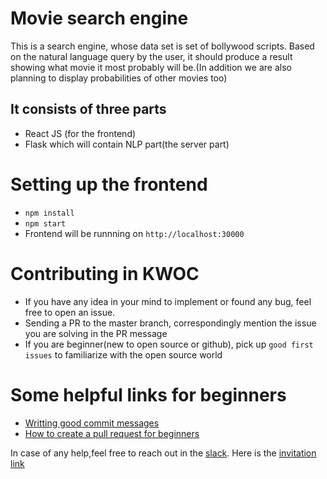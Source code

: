 # Movie search engine
This is a search engine, whose data set is set of bollywood scripts. Based on the natural language query by the user, it should produce a result showing what movie it most probably will be.(In addition we are also planning to display probabilities of other movies too)

## It consists of three parts
- React JS (for the frontend)
- Flask which will contain NLP part(the server part)

# Setting up the frontend
- `npm install`
- `npm start` 
- Frontend will be runnning on `http://localhost:30000`

# Contributing in KWOC
- If you have any idea in your mind to implement or found any bug, feel free to open an issue.
- Sending a PR to the master branch, correspondingly mention the issue you are solving in the PR message
- If you are beginner(new to open source or github), pick up `good first issues` to familiarize with the open source world

# Some helpful links for beginners
- [Writting good commit messages](https://chris.beams.io/posts/git-commit/)
- [How to create a pull request for beginners](https://www.digitalocean.com/community/tutorials/how-to-create-a-pull-request-on-github)

In case of any help,feel free to reach out in the [slack](https://app.slack.com/client/TPTBGGCQJ/CPULSRUSF). Here is the [invitation link](https://join.slack.com/t/movie-search-engine/shared_invite/enQtODIyMTc3NjUzOTM2LWY4NzU2N2ZlYTYzODI1OTllZjUxNGQ1ZjI3NDQxOTg2MGI0NmE0M2FkMTNhMTVhYzdkOWRhYzgyMTg3YjcwOGE)
